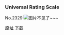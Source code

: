 ### Universal Rating Scale
No.2329
![图片不见了~~~](https://imgs.xkcd.com/comics/universal_rating_scale.png)

[原址](https://xkcd.com//2329) [下载](https://imgs.xkcd.com/comics/universal_rating_scale.png)

